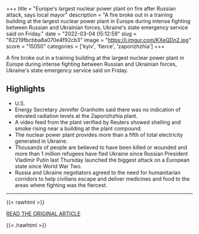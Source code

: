 +++
title = "Europe's largest nuclear power plant on fire after Russian attack, says local mayor"
description = "A fire broke out in a training building at the largest nuclear power plant in Europe during intense fighting between Russian and Ukrainian forces, Ukraine's state emergency service said on Friday."
date = "2022-03-04 05:12:59"
slug = "62219fbcbba8a070e4f92cb3"
image = "https://i.imgur.com/KXeQDn2.jpg"
score = "15050"
categories = ['kyiv', 'fierce', 'zaporizhzhia']
+++

A fire broke out in a training building at the largest nuclear power plant in Europe during intense fighting between Russian and Ukrainian forces, Ukraine's state emergency service said on Friday.

## Highlights

- U.S.
- Energy Secretary Jennifer Granholm said there was no indication of elevated radiation levels at the Zaporizhzhia plant.
- A video feed from the plant verified by Reuters showed shelling and smoke rising near a building at the plant compound.
- The nuclear power plant provides more than a fifth of total electricity generated in Ukraine.
- Thousands of people are believed to have been killed or wounded and more than 1 million refugees have fled Ukraine since Russian President Vladimir Putin last Thursday launched the biggest attack on a European state since World War Two.
- Russia and Ukraine negotiators agreed to the need for humanitarian corridors to help civilians escape and deliver medicines and food to the areas where fighting was the fiercest.

---

{{< rawhtml >}}
  <p class="article-category">
    <a target="_blank" href="https://www.reuters.com/markets/europe/top-wrap-1-europes-largest-nuclear-power-plant-fire-after-russian-attack-mayor-2022-03-04/?utm_source=reddit.com">READ THE ORIGINAL ARTICLE</a>
  </p>
{{< /rawhtml >}}
